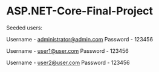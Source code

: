 # ASP.NET-Core-Final-Project

Seeded users:

Username - administrator@admin.com
Password - 123456

Username - user1@user.com
Password - 123456

Username - user2@user.com
Password - 123456